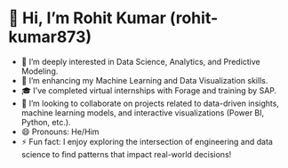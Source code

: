 # 👋 Hi, I’m Rohit Kumar   (rohit-kumar873)

- 👀 I’m deeply interested in Data Science, Analytics, and Predictive Modeling.
- 🌱 I’m enhancing my Machine Learning and Data Visualization skills.
- 🎓 I’ve completed virtual internships with Forage and training by SAP.
- 💞️ I’m looking to collaborate on projects related to data-driven insights, machine learning models, and interactive visualizations (Power BI, Python, etc.).
- 😄 Pronouns: He/Him
- ⚡ Fun fact: I enjoy exploring the intersection of engineering and data science to find patterns that impact real-world decisions!
